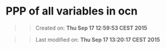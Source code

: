 PPP of all variables in ocn
==========
>> Created on: __Thu Sep 17 12:59:53 CEST 2015__ 
 
>> Last modified on: __Thu Sep 17 13:20:17 CEST 2015__ 
